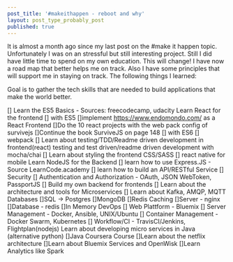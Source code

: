 ```yaml
---
post_title: '#makeithappen - reboot and why'
layout: post_type_probably_post
published: true
---
```

It is almost a month ago since my last post on the #make it happen topic.
Unfortunately I was on an stressful but still interesting project. Still 
I did have little time to spend on my own education. This will change!
I have now a road map that better helps me on track. Also I have some 
principles that will support me in staying on track. The following things
I learned:

Goal is to gather the tech skills that are needed to build applications that
make the world better. 

[] Learn the ES5 Basics - Sources: freecodecamp, udacity
Learn React for the frontend
[] with ES5
[]implement https://www.endomondo.com/  as a React Frontend
[]Do the 10 react projects with the web pack config of survivejs
[]Continue the book SurviveJS on page 148
[] with ES6
[] webpack
[] Learn about testing/TDD/Readme driven development in frontend(react) testing and test driven/readme driven development with mocha/chai
[] Learn about styling the frontend CSS/SASS
[] react native for mobile
Learn NodeJS for the Backend
[] learn how to use Express.JS - Source LearnCode.academy
[] learn how to build an API/RESTful Service
[] Security
[] Authentication and Authorization - OAuth, JSON WebToken, PassportJS
[] Build my own backend for frontends 
[] Learn about the architecture and tools for Microservices
[] Learn about Kafka, AMQP, MQTT
Databases
[]SQL -> Postgres
[]MongoDB
[]Redis
Caching
[]Server - nginx
[]Database - redis
[]In Memory
DevOps
[] Web Plattform - Bluemix
[] Server Management - Docker, Ansible, UNIX/Ubuntu
[] Container Management - Docker Swarm, Kubernetes
[] Workflow/CI - TravisCI/Jenkins, Flightplan(nodejs)
Learn about developing micro services in Java (alternative python)
[]Java Coursera Course
[]Learn about the netflix architecture
[]Learn about Bluemix Services and OpenWisk
[]Learn Analytics like Spark
